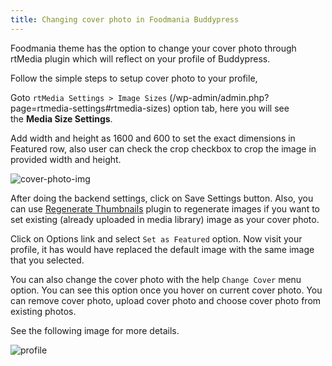 ```yaml
---
title: Changing cover photo in Foodmania Buddypress
---
```


Foodmania theme has the option to change your cover photo through rtMedia plugin which will reflect on your profile of Buddypress.

Follow the simple steps to setup cover photo to your profile,

Goto `rtMedia Settings > Image Sizes` (/wp-admin/admin.php?page=rtmedia-settings#rtmedia-sizes) option tab, here you will see the **Media Size Settings**.

Add width and height as 1600 and 600 to set the exact dimensions in Featured row, also user can check the crop checkbox to crop the image in provided width and height.

![cover-photo-img](https://cloud.githubusercontent.com/assets/1140315/5521725/d5bbd190-89ce-11e4-9152-8dd8152dbd73.png)

After doing the backend settings, click on Save Settings button. Also, you can use [Regenerate Thumbnails](http://wordpress.org/plugins/regenerate-thumbnails/) plugin to regenerate images if you want to set existing (already uploaded in media library) image as your cover photo.


Click on Options link and select `Set as Featured` option. Now visit your profile, it has would have replaced the default image with the same image that you selected.

You can also change the cover photo with the help `Change Cover` menu option. You can see this option once you hover on current cover photo. You can remove cover photo, upload cover photo and choose cover photo from existing photos.

See the following image for more details.

![profile](https://cloud.githubusercontent.com/assets/6297436/8329583/0d43712c-1a98-11e5-8ccc-fca4dca54ed5.png)

